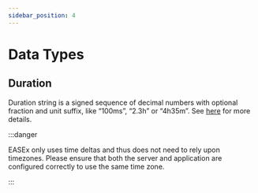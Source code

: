 ```yaml
---
sidebar_position: 4
---
```


# Data Types

## Duration

Duration string is a signed sequence of decimal numbers with optional fraction and unit suffix, like “100ms”, “2.3h” or “4h35m”. See [here](https://docs.gomplate.ca/functions/time/#time-parseduration) for more details.

:::danger

EASEx only uses time deltas and thus does not need to rely upon timezones. Please ensure that both the server and application are configured correctly to use the same time zone.

:::